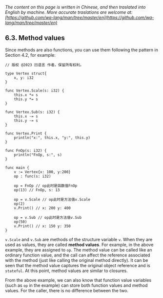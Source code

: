 *The content on this page is written in Chinese, and then traslated into English by machine. More accurate traslations are welcome at: [https://github.com/wa-lang/man/tree/master/en](https://github.com/wa-lang/man/tree/master/en)*

## 6.3. Method values

Since methods are also functions, you can use them following the pattern in Section 4.2, for example:
```wa
// 版权 @2023 凹语言 作者。保留所有权利。

type Vertex struct{
    x, y: i32
}

func Vertex.Scale(s: i32) {
    this.x *= s
    this.y *= s
}

func Vertex.Sub(s: i32) {
    this.x -= s
    this.y -= s
}

func Vertex.Print {
    println("x:", this.x, "y:", this.y)
}

func FnOp(s: i32) {
    println("FnOp, s:", s)
}

func main {
    v := Vertex{x: 100, y:200}
    op : func(s: i32)

    op = FnOp // op此时是函数值FnOp
    op(13) // FnOp, s: 13

    op = v.Scale // op此时是方法值v.Scale
    op(2)
    v.Print() // x: 200 y: 400

    op = v.Sub // op此时是方法值v.Sub
    op(50)
    v.Print() // x: 150 y: 350
}
```

`v.Scale` and `v.Sub` are methods of the structure variable `v`. When they are used as values, they are called **method values**. For example, in the above example, they are assigned to `op`. The method value can be called like an ordinary function value, and the call can affect the reference associated with the method (just like calling the original method directly). It can be seen that the method value captures the original object reference and is `stateful`. At this point, method values are similar to closures.

From the above example, we can also know that function value variables (such as `op` in the example) can store both function values and method values. For the caller, there is no difference between the two.
